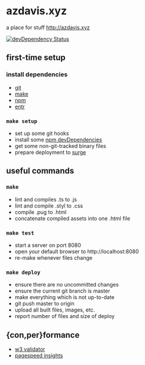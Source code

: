 # azdavis.xyz

a place for stuff http://azdavis.xyz

[![devDependency Status][img]][inf]

[img]: https://david-dm.org/azdavis/azdavis.xyz/dev-status.svg
[inf]: https://david-dm.org/azdavis/azdavis.xyz#info=devDependencies

## first-time setup

### install dependencies

- [git][git]
- [make][mak]
- [npm][npm]
- [entr][ent]

### `make setup`

- set up some git hooks
- install some [npm devDependencies][inf]
- get some non-git-tracked binary files
- prepare deployment to [surge][sur]

[git]: https://git-scm.com
[mak]: https://www.gnu.org/software/make
[npm]: https://www.npmjs.com
[ent]: http://entrproject.org
[sur]: https://surge.sh

## useful commands

### `make`

- lint and compiles .ts to .js
- lint and compile .styl to .css
- compile .pug to .html
- concatenate compiled assets into one .html file

### `make test`

- start a server on port 8080
- open your default browser to http://localhost:8080
- re-make whenever files change

### `make deploy`

- ensure there are no uncommitted changes
- ensure the current git branch is master
- make everything which is not up-to-date
- git push master to origin
- upload all built files, images, etc.
- report number of files and size of deploy

## {con,per}formance

- [w3 validator][w3v]
- [pagespeed insights][pag]

[w3v]: https://validator.w3.org/nu/?doc=http://azdavis.xyz
[pag]: https://developers.google.com/speed/pagespeed/insights/?url=http://azdavis.xyz

